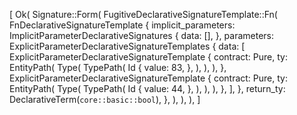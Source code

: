 [
    Ok(
        Signature::Form(
            FugitiveDeclarativeSignatureTemplate::Fn(
                FnDeclarativeSignatureTemplate {
                    implicit_parameters: ImplicitParameterDeclarativeSignatures {
                        data: [],
                    },
                    parameters: ExplicitParameterDeclarativeSignatureTemplates {
                        data: [
                            ExplicitParameterDeclarativeSignatureTemplate {
                                contract: Pure,
                                ty: EntityPath(
                                    Type(
                                        TypePath(
                                            Id {
                                                value: 83,
                                            },
                                        ),
                                    ),
                                ),
                            },
                            ExplicitParameterDeclarativeSignatureTemplate {
                                contract: Pure,
                                ty: EntityPath(
                                    Type(
                                        TypePath(
                                            Id {
                                                value: 44,
                                            },
                                        ),
                                    ),
                                ),
                            },
                        ],
                    },
                    return_ty: DeclarativeTerm(`core::basic::bool`),
                },
            ),
        ),
    ),
]